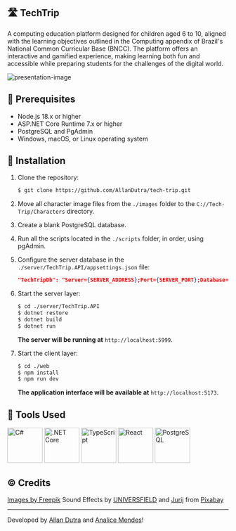 ## 🛣️ TechTrip

A computing education platform designed for children aged 6 to 10, aligned with the learning objectives outlined in the Computing appendix of Brazil's National Common Curricular Base (BNCC). The platform offers an interactive and gamified experience, making learning both fun and accessible while preparing students for the challenges of the digital world.

![presentation-image](https://ik.imagekit.io/ghmg33v8b/projects/tech-trip/github-presentation_f0OCEudRy.png)

## 🧰 Prerequisites

- Node.js 18.x or higher
- ASP.NET Core Runtime 7.x or higher
- PostgreSQL and PgAdmin
- Windows, macOS, or Linux operating system

## 🔧 Installation

1. Clone the repository:

   ```bash
   $ git clone https://github.com/AllanDutra/tech-trip.git
   ```

2. Move all character image files from the `./images` folder to the `C://Tech-Trip/Characters` directory.

3. Create a blank PostgreSQL database.

4. Run all the scripts located in the `./scripts` folder, in order, using pgAdmin.

5. Configure the server database in the `./server/TechTrip.API/appsettings.json` file:

   ```json
   "TechTripDb": "Server={SERVER_ADDRESS};Port={SERVER_PORT};Database={SERVER_DATABASE};User Id={SERVER_USER};Password={SERVER_PASSWORD}"
   ```

6. Start the server layer:

   ```bash
   $ cd ./server/TechTrip.API
   $ dotnet restore
   $ dotnet build
   $ dotnet run
   ```

   **The server will be running at** `http://localhost:5999`.

7. Start the client layer:

   ```bash
   $ cd ./web
   $ npm install
   $ npm run dev
   ```

   **The application interface will be available at** `http://localhost:5173`.

## 🔨 Tools Used

<div>
  <img src="https://cdn.jsdelivr.net/gh/devicons/devicon@latest/icons/csharp/csharp-original.svg" height="80" alt="C#"/>
  <img src="https://cdn.jsdelivr.net/gh/devicons/devicon@latest/icons/dotnetcore/dotnetcore-original.svg" height="80" alt=".NET Core"/>
  <img src="https://cdn.jsdelivr.net/gh/devicons/devicon@latest/icons/typescript/typescript-original.svg" height="80" alt="TypeScript"/>
  <img src="https://cdn.jsdelivr.net/gh/devicons/devicon@latest/icons/react/react-original.svg" height="80" alt="React"/>
  <img src="https://cdn.jsdelivr.net/gh/devicons/devicon@latest/icons/postgresql/postgresql-original.svg" height="80" alt="PostgreSQL"/>
</div>

## © Credits

[Images by Freepik](https://br.freepik.com/)
Sound Effects by [UNIVERSFIELD](https://pixabay.com/users/universfield-28281460/?utm_source=link-attribution&utm_medium=referral&utm_campaign=music&utm_content=143039) and [Jurij](https://pixabay.com/users/soundreality-31074404/?utm_source=link-attribution&utm_medium=referral&utm_campaign=music&utm_content=158187) from [Pixabay](https://pixabay.com//?utm_source=link-attribution&utm_medium=referral&utm_campaign=music&utm_content=143039)

<hr/>

Developed by [Allan Dutra](https://www.linkedin.com/in/allan-dutra/) and [Analice Mendes](https://www.linkedin.com/in/analicemendescosta/)!
